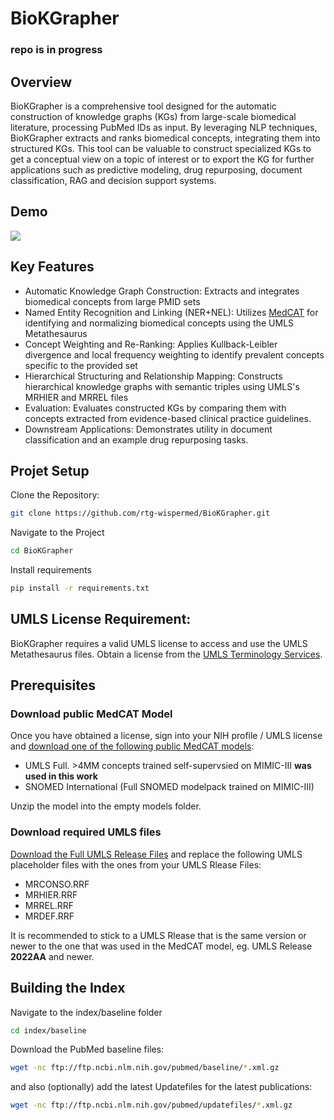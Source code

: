 # BioKGrapher
### repo is in progress
## Overview
BioKGrapher is a comprehensive tool designed for the automatic construction of knowledge graphs (KGs) from large-scale biomedical literature, processing PubMed IDs as input. By leveraging NLP techniques, BioKGrapher extracts and ranks biomedical concepts, integrating them into structured KGs. This tool can be valuable to construct specialized KGs to get a conceptual view on a topic of interest or to export the KG for further applications such as predictive modeling, drug repurposing, document classification, RAG and decision support systems.
## Demo
![](https://github.com/rtg-wispermed/BioKGrapher/blob/main/demo.gif)
## Key Features
- Automatic Knowledge Graph Construction: Extracts and integrates biomedical concepts from large PMID sets
- Named Entity Recognition and Linking (NER+NEL): Utilizes [MedCAT](https://github.com/CogStack/MedCAT) for identifying and normalizing biomedical concepts using the UMLS Metathesaurus
- Concept Weighting and Re-Ranking: Applies Kullback-Leibler divergence and local frequency weighting to identify prevalent concepts specific to the provided set
- Hierarchical Structuring and Relationship Mapping: Constructs hierarchical knowledge graphs with semantic triples using UMLS's MRHIER and MRREL files
- Evaluation: Evaluates constructed KGs by comparing them with concepts extracted from evidence-based clinical practice guidelines.
- Downstream Applications: Demonstrates utility in document classification and an example drug repurposing tasks.

## Projet Setup
Clone the Repository:
```bash
git clone https://github.com/rtg-wispermed/BioKGrapher.git
```
Navigate to the Project
```bash
cd BioKGrapher
```
Install requirements
```bash
pip install -r requirements.txt
```

## UMLS License Requirement:
BioKGrapher requires a valid UMLS license to access and use the UMLS Metathesaurus files. Obtain a license from the [UMLS Terminology Services](https://www.nlm.nih.gov/databases/umls.html).

## Prerequisites
### Download public MedCAT Model
Once you have obtained a license, sign into your NIH profile / UMLS license and [download one of the following public MedCAT models](https://uts.nlm.nih.gov/uts/login?service=https://medcat.rosalind.kcl.ac.uk/auth-callback): 
- UMLS Full. >4MM concepts trained self-supervsied on MIMIC-III **was used in this work**
- SNOMED International (Full SNOMED modelpack trained on MIMIC-III)

Unzip the model into the empty models folder.

### Download required UMLS files
[Download the Full UMLS Release Files](https://www.nlm.nih.gov/research/umls/licensedcontent/umlsknowledgesources.html) and replace the following UMLS placeholder files with the ones from your UMLS Rlease Files:
- MRCONSO.RRF
- MRHIER.RRF
- MRREL.RRF
- MRDEF.RRF

It is recommended to stick to a UMLS Rlease that is the same version or newer to the one that was used in the MedCAT model, eg. UMLS Release **2022AA** and newer.

## Building the Index
Navigate to the index/baseline folder
```bash
cd index/baseline
```

Download the PubMed baseline files:
```bash
wget -nc ftp://ftp.ncbi.nlm.nih.gov/pubmed/baseline/*.xml.gz
```
and also (optionally) add the latest Updatefiles for the latest publications:
```bash
wget -nc ftp://ftp.ncbi.nlm.nih.gov/pubmed/updatefiles/*.xml.gz
```
